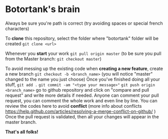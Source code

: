 Botortank's brain
===

Always be sure you're path is correct (try avoiding spaces or special french characters)


To **clone** this repository, select the folder where "botortank" folder will be created
`git clone <url>`
  
  
Whenever you **start** your work
`git pull origin master`
 (to be sure you pull from the Master branch: `git checkout master`)

To avoid messing up the existing code when **creating a new feature**, create a new branch
`git checkout -b <branch_name>`
(you will notice "master" changed to the name you just choose)
Once you've finished doing all your stuff,
`git add .`
`git commit -am "<type your message>"`
`git push origin <branch_name>`
go to github repository and click on "compare and pull request" and write more details if needed.
Anyone can comment your pull request, you can comment the whole work and even line by line.
You can review the codes here to avoid **conflict** (more info about conflicts https://help.github.com/articles/resolving-a-merge-conflict-on-github/ )
Once the pull request is validated, then all your changes will appear in the master branch.

**That's all folks!**
